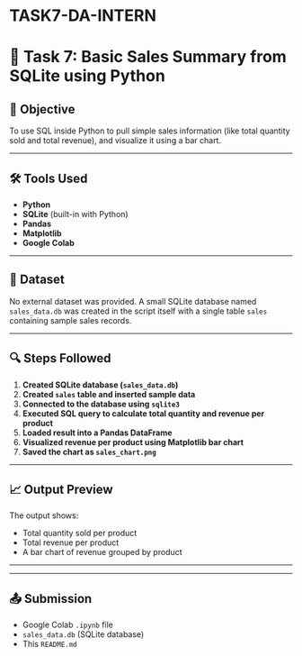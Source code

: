 # TASK7-DA-INTERN
# 🧾 Task 7: Basic Sales Summary from SQLite using Python

## 📌 Objective
To use SQL inside Python to pull simple sales information (like total quantity sold and total revenue), and visualize it using a bar chart.

---

## 🛠️ Tools Used
- **Python**
- **SQLite** (built-in with Python)
- **Pandas**
- **Matplotlib**
- **Google Colab**

---

## 📂 Dataset
No external dataset was provided. A small SQLite database named `sales_data.db` was created in the script itself with a single table `sales` containing sample sales records.

---

## 🔍 Steps Followed

1. **Created SQLite database (`sales_data.db`)**
2. **Created `sales` table and inserted sample data**
3. **Connected to the database using `sqlite3`**
4. **Executed SQL query to calculate total quantity and revenue per product**
5. **Loaded result into a Pandas DataFrame**
6. **Visualized revenue per product using Matplotlib bar chart**
7. **Saved the chart as `sales_chart.png`**

---

## 📈 Output Preview

The output shows:
- Total quantity sold per product
- Total revenue per product
- A bar chart of revenue grouped by product

---


---

## 📤 Submission
- Google Colab `.ipynb` file
- `sales_data.db` (SQLite database)
- This `README.md`

